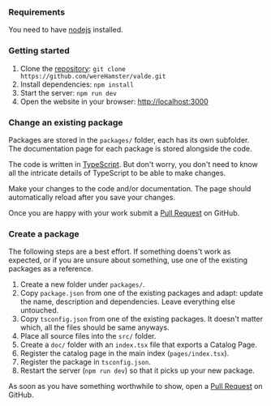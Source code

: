 ### Requirements

You need to have [nodejs](https://nodejs.org) installed.

### Getting started

 1. Clone the [repository](https://github.com/wereHamster/valde): `git clone https://github.com/wereHamster/valde.git`
 2. Install dependencies: `npm install`
 3. Start the server: `npm run dev`
 4. Open the website in your browser: [http://localhost:3000](http://localhost:3000)

### Change an existing package

Packages are stored in the `packages/` folder, each has its own subfolder. The documentation page for each package is stored alongside the code.

The code is written in [TypeScript](https://www.typescriptlang.org). But don't worry, you don't need to know all the intricate details of TypeScript to be able to make changes.

Make your changes to the code and/or documentation. The page should automatically reload after you save your changes.

Once you are happy with your work submit a [Pull Request](https://github.com/wereHamster/valde/pulls) on GitHub.

### Create a package

The following steps are a best effort. If something doens't work as expected, or if you are unsure about something, use one of the existing packages as a reference.

 1. Create a new folder under `packages/`.
 2. Copy `package.json` from one of the existing packages and adapt: update the name, description and dependencies. Leave everything else untouched.
 3. Copy `tsconfig.json` from one of the existing packages. It doesn't matter which, all the files should be same anyways.
 4. Place all source files into the `src/` folder.
 5. Create a `doc/` folder with an `index.tsx` file that exports a Catalog Page.
 6. Register the catalog page in the main index (`pages/index.tsx`).
 7. Register the package in `tsconfig.json`.
 8. Restart the server (`npm run dev`) so that it picks up your new package.

As soon as you have something worthwhile to show, open a [Pull Request](https://github.com/wereHamster/valde/pulls) on GitHub.
